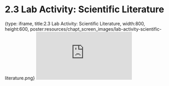 # 2.3 Lab Activity: Scientific Literature
 
{type: iframe, title:2.3 Lab Activity: Scientific Literature, width:800, height:600, poster:resources/chapt_screen_images/lab-activity-scientific-literature.png}
![](http://science.c-moor.org/miniCURE-RNA-seq/lab-activity-scientific-literature.html)
 

 
